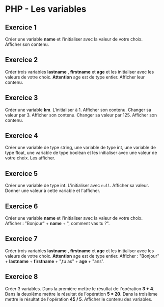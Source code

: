 # PHP - Les variables

## Exercice 1
Créer une variable **name** et l'initialiser avec la valeur de votre choix.  Afficher son contenu.

## Exercice 2
Créer trois variables **lastname** , **firstname** et **age** et les initialiser avec les valeurs de votre choix.  **Attention** age est de type entier.  Afficher leur contenu.

## Exercice 3
Créer une variable **km**. L'initialiser à 1. Afficher son contenu.
Changer sa valeur par 3. Afficher son contenu.
Changer sa valeur par 125. Afficher son contenu.

## Exercice 4
Créer une variable de type string, une variable de type int, une variable de type float, une variable de type booléan et les initialiser avec une valeur de votre choix.
Les afficher.

## Exercice 5
Créer une variable de type int. L'initialiser avec `null`. Afficher sa valeur.
Donner une valeur à cette variable et l'afficher.

## Exercice 6
Créer une variable **name** et l'initialiser avec la valeur de votre choix.
Afficher : "Bonjour" + **name** + ", comment vas tu ?".

## Exercice 7
Créer trois variables **lastname** , **firstname** et **age** et les initialiser avec les valeurs de votre choix.  **Attention** age est de type entier.
Afficher : "Bonjour" + **lastname** + **firstname** + ",tu as" + **age** + "ans".

## Exercice 8
Créer 3 variables.
Dans la première mettre le résultat de l'opération **3 + 4**.
Dans la deuxième mettre le résultat de l'opération **5 * 20**.
Dans la troisième mettre le résultat de l'opération **45 / 5**.
Afficher le contenu des variables.
